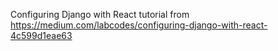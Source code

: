 Configuring Django with React tutorial from
 https://medium.com/labcodes/configuring-django-with-react-4c599d1eae63
